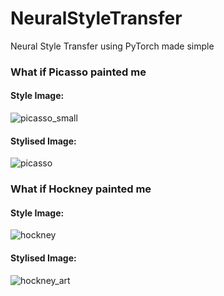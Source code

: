 # NeuralStyleTransfer
Neural Style Transfer using PyTorch made simple

### What if Picasso painted me

#### Style Image:
![picasso_small](https://user-images.githubusercontent.com/26281528/50651607-e78a4900-0fa9-11e9-9315-80dcd2d1bad5.jpg)

#### Stylised Image:
![picasso](https://user-images.githubusercontent.com/26281528/50650922-d4767980-0fa7-11e9-94d8-a959bc2e0c5d.png)

### What if Hockney painted me

#### Style Image:
![hockney](https://user-images.githubusercontent.com/26281528/50651253-cbd27300-0fa8-11e9-8c70-aa3fee123883.jpg)

#### Stylised Image:
![hockney_art](https://user-images.githubusercontent.com/26281528/50650975-f1ab4800-0fa7-11e9-89a8-ba5d3a3f9bb6.jpg)
